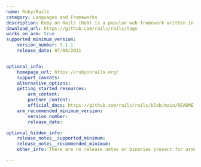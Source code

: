 ```yaml
---
name: Ruby/Rails
category: Languages and Frameworks
description: Ruby on Rails (RoR) is a popular web framework written in the Ruby programming language.
download_url: https://github.com/rails/rails/tags
works_on_arm: true
supported_minimum_version:
    version_number: 3.1.1
    release_date: 07/08/2011


optional_info:
    homepage_url: https://rubyonrails.org/
    support_caveats:
    alternative_options:
    getting_started_resources:
        arm_content:  
        partner_content: 
        official_docs: https://github.com/rails/rails/blob/main/README.md
    arm_recommended_minimum_version:
        version_number:
        release_date:

optional_hidden_info:
    release_notes__supported_minimum:
    release_notes__recommended_minimum:
    other_info: There are no release notes or binaries present for arm64. Version 3.1.1 of rails was installed and tested using gems.

---
```

